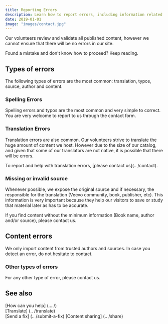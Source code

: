 ```yaml
---
title: Reporting Errors
description: Learn how to report errors, including information related to Author, Source or Translation.
date: 2019-01-01
image: "images/contact.jpg"
---
```


Our volunteers review and validate all published content, however we cannot
ensure that there will be no errors in our site.

Found a mistake and don't know how to proceed? Keep reading.

## Types of errors
The following types of errors are the most common: translation, typos,
source, author and content.

### Spelling Errors
Spelling errors and typos are the most common and very simple to correct. 
You are very welcome to report to us through the contact form.

### Translation Errors
Translation errors are also common. Our volunteers strive to translate the huge
amount of content we host. However due to the size of our catalog, 
and given that some of our translators are not native, it is possible
that there will be errors.

To report and help with translation errors, [please contact us](.. /contact).

### Missing or invalid source
Whenever possible, we expose the original source and if necessary, the responsible
for the translation (Veevo community, book, publisher, etc). This information is
very important because they help our visitors to save or study that material
later as has to be accurate.

If you find content without the minimum information (Book name,
author and/or source), please contact us.

## Content errors
We only import content from trusted authors and sources. In case you
detect an error, do not hesitate to contact.

### Other types of errors
For any other type of error, please contact us.

## See also
[How can you help] (..../)  
[Translate] (.. /translate)  
[Send a fix] (.. /submit-a-fix) 
[Content sharing] (.. /share)  



